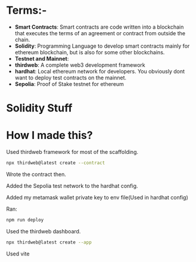 # Terms:-

- **Smart Contracts**: Smart contracts are code written into a blockchain that executes the terms of an agreement or contract from outside the chain.
- **Solidity**:  Programming Language to develop smart contracts mainly for ethereum blockchain, but is also for some other blockchains.
- **Testnet and Mainnet**: 
- **thirdweb**: A complete web3 development framework
- **hardhat**: Local ethereum network for developers. You obviously dont want to deploy test contracts on the mainnet.
- **Sepolia**: Proof of Stake testnet for ethereum
<!-- - **** -->

# Solidity Stuff



# How I made this?

Used thirdweb framework for most of the scaffolding.

```bash
npx thirdweb@latest create --contract
```

Wrote the contract then.

Added the Sepolia test network to the hardhat config.

Added my metamask wallet private key to env file(Used in hardhat config)

Ran:
```bash
npm run deploy
```

Used the thirdweb dashboard.

```bash
npx thirdweb@latest create --app
```
Used vite

<!-- Developed the site using React and TailwindCSS. -->